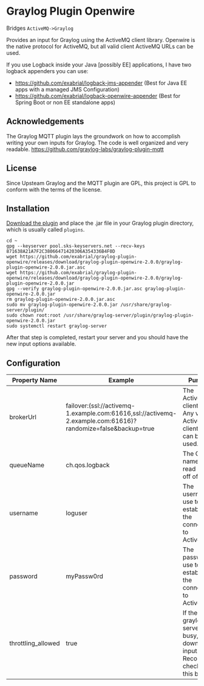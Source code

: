 # Graylog Plugin Openwire
Bridges `ActiveMQ->Graylog`

Provides an input for Graylog using the ActiveMQ client library. Openwire is the native protocol for ActiveMQ, but all valid client ActiveMQ URLs can be used. 

If you use Logback inside your Java [possibly EE] applications, I have two logback appenders you can use:

* https://github.com/exabrial/logback-jms-appender  (Best for Java EE apps with a managed JMS Configuration)
* https://github.com/exabrial/logback-openwire-appender (Best for Spring Boot or non EE standalone apps)

## Acknowledgements

The Graylog MQTT plugin lays the groundwork on how to accomplish writing your own inputs for Graylog. The code is well organized and very readable. https://github.com/graylog-labs/graylog-plugin-mqtt


## License
Since Upsteam Graylog and the MQTT plugin are GPL, this project is GPL to conform with the terms of the license.


## Installation

[Download the plugin](https://github.com/exabrial/graylog-plugin-openwire/releases) and place the .jar file in your Graylog plugin directory, which is usually called `plugins`.

```
cd ~
gpg --keyserver pool.sks-keyservers.net --recv-keys 871638A21A7F2C38066471420306A354336B4F0D
wget https://github.com/exabrial/graylog-plugin-openwire/releases/download/graylog-plugin-openwire-2.0.0/graylog-plugin-openwire-2.0.0.jar.asc
wget https://github.com/exabrial/graylog-plugin-openwire/releases/download/graylog-plugin-openwire-2.0.0/graylog-plugin-openwire-2.0.0.jar
gpg --verify graylog-plugin-openwire-2.0.0.jar.asc graylog-plugin-openwire-2.0.0.jar
rm graylog-plugin-openwire-2.0.0.jar.asc
sudo mv graylog-plugin-openwire-2.0.0.jar /usr/share/graylog-server/plugin/
sudo chown root:root /usr/share/graylog-server/plugin/graylog-plugin-openwire-2.0.0.jar
sudo systemctl restart graylog-server
```

After that step is completed, restart your server and you should have the new input options available.

## Configuration

| Property Name      | Example                                                                                                      | Purpose                                                                             |
|--------------------|--------------------------------------------------------------------------------------------------------------|-------------------------------------------------------------------------------------|
| brokerUrl          | failover:(ssl://activemq-1.example.com:61616,ssl://activemq-2.example.com:61616)?randomize=false&backup=true | The ActiveMQ client URL. Any valid ActiveMQ client URL can be used.                 |
| queueName          | ch.qos.logback                                                                                               | The Queue name to read logs off of.                                                 |
| username           | loguser                                                                                                      | The username to use to establish the connection to ActiveMQ.                        |
| password           | myPassw0rd                                                                                                   | The password to use to establish the connection to ActiveMQ.                        |
| throttling_allowed | true                                                                                                         | If the graylog server gets busy, slow down this input. Recommend checking this box. |

